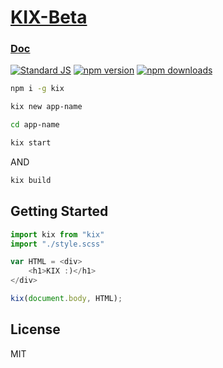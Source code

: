 # [KIX-Beta](https://kixjs.ml/)

### [Doc](https://kixjs.ml/docs/)

[![Standard JS][standard-js-src]][standard-js-href]
[![npm version][npm-version-src]][npm-version-href]
[![npm downloads][npm-downloads-src]][npm-downloads-href]
<!-- [![discord server][discord-server-src]][discord-server-href] -->
<!-- [![bundle phobia][bundle-phobia-src]][bundle-phobia-href]  -->
 
 


```bash
npm i -g kix
```
```bash
kix new app-name
```
```bash
cd app-name
```
```bash
kix start
```
AND
```bash
kix build
```

## Getting Started

```js
import kix from "kix"
import "./style.scss"

var HTML = <div>
    <h1>KIX :)</h1> 
</div>

kix(document.body, HTML);  
```



## License

MIT

<!-- Refs -->
[standard-js-src]: https://img.shields.io/badge/license-MIT-brightgreen?&style=flat-square
[standard-js-href]: https://github.com/Generalsimus/KIX/blob/master/LICENSE

[npm-version-src]: https://img.shields.io/npm/v/kix?&style=flat-square
[npm-version-href]: https://www.npmjs.com/package/kix

[npm-downloads-src]: https://img.shields.io/npm/dt/kix?&style=flat-square
[npm-downloads-href]: https://www.npmjs.com/package/kix

[bundle-phobia-src]: https://img.shields.io/bundlephobia/min/kix?&style=flat-square&color=red
[bundle-phobia-href]: https://packagephobia.com/result?p=kix
 
[discord-server-src]: https://img.shields.io/discord/997869290336288809?color=%235865f2&label=discord&style=flat-square
[discord-server-href]: https://discord.gg/JHDPzyF4fX
 
